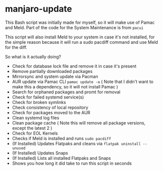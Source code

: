 # manjaro-update

This Bash script was initially made for myself, so it will make use of Pamac and Meld. Part of the code for the System Maintenance is from ```pacui```

This script will also install Meld to your system in case it's not installed, for the simple reason because it will run a sudo pacdiff command and use Meld for the diff. 

So what is it actually doing?

  - Check for database lock file and remove it in case it's present
  - Remove partially downloaded packages
  - Mirrorsync and system update via Pacman
  - AUR update via Pamac CLI ```pamac update -a``` ( Note that I didn't want to make this a dependency, so it will not install Pamac )
  - Search for orphaned packages and promt for removal
  - Check for failed systemd service(s)
  - Check for broken symlinks
  - Check consistency of local repository
  - Check for packages moved to the AUR
  - Clean systemd log files
  - Clean package cache ( Note this will remove all package versions, except the latest 2 )
  - Check for EOL Kernels
  - Checks if Meld is installed and runs ```sudo pacdiff```
  - (If Installed) Updates Flatpaks and cleans via ```flatpak uninstall --unused```
  - (If Installed) Updates Snaps
  - (If Installed) Lists all installed Flatpaks and Snaps
  - Shows you how long it did take to run this script in seconds
